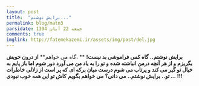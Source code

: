 ```yaml
---
layout: post
title:  "برایش نوشتم..."
permalink: blog/matn3
parsidate: جمعه 22 آبان 1394
comments: true
imglink: http://fatemekazemi.ir/assets/img/post/del.jpg
---
```

**برایش نوشتم..**
**گاه کمی فراموشی بد نیست!**
** ،گاه می خواهم**
**از درون خویش بگریزم**
**و از هر آنچه درمن انباشته شده**
**و تو را به یاد من می آورد**
**دور شوم**
**اما باز پایم به خیال تو گیر می کند**
**و پرتاب می شوم درست میان برکه ای**
**که پر است از زلالی خاطرات تو..**
**برایش نوشتم..**
**می دانی؟**
**می خواهم بگویم**
**کاش تو این همه خوب نبودی ... !!!**